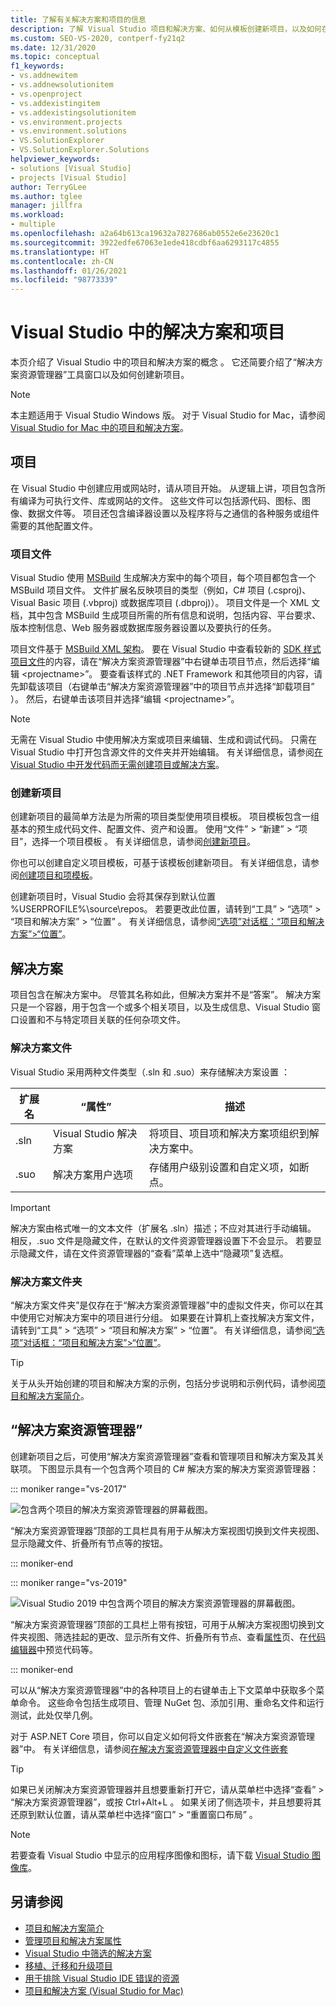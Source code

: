 ```yaml
---
title: 了解有关解决方案和项目的信息
description: 了解 Visual Studio 项目和解决方案、如何从模板创建新项目，以及如何在解决方案资源管理器中查看和管理项目。
ms.custom: SEO-VS-2020, contperf-fy21q2
ms.date: 12/31/2020
ms.topic: conceptual
f1_keywords:
- vs.addnewitem
- vs.addnewsolutionitem
- vs.openproject
- vs.addexistingitem
- vs.addexistingsolutionitem
- vs.environment.projects
- vs.environment.solutions
- VS.SolutionExplorer
- VS.SolutionExplorer.Solutions
helpviewer_keywords:
- solutions [Visual Studio]
- projects [Visual Studio]
author: TerryGLee
ms.author: tglee
manager: jillfra
ms.workload:
- multiple
ms.openlocfilehash: a2a64b613ca19632a7827686ab0552e6e23620c1
ms.sourcegitcommit: 3922edfe67063e1ede418cdbf6aa6293117c4855
ms.translationtype: HT
ms.contentlocale: zh-CN
ms.lasthandoff: 01/26/2021
ms.locfileid: "98773339"
---
```

# <a name="solutions-and-projects-in-visual-studio"></a>Visual Studio 中的解决方案和项目

本页介绍了 Visual Studio 中的项目和解决方案的概念 。 它还简要介绍了“解决方案资源管理器”工具窗口以及如何创建新项目。

> [!NOTE]
> 本主题适用于 Visual Studio  Windows 版。 对于 Visual Studio for Mac，请参阅 [Visual Studio for Mac 中的项目和解决方案](/visualstudio/mac/projects-and-solutions)。

## <a name="projects"></a>项目

在 Visual Studio 中创建应用或网站时，请从项目开始。 从逻辑上讲，项目包含所有编译为可执行文件、库或网站的文件。 这些文件可以包括源代码、图标、图像、数据文件等。 项目还包含编译器设置以及程序将与之通信的各种服务或组件需要的其他配置文件。

### <a name="project-file"></a>项目文件

Visual Studio 使用 [MSBuild](../msbuild/msbuild.md) 生成解决方案中的每个项目，每个项目都包含一个 MSBuild 项目文件。 文件扩展名反映项目的类型（例如，C# 项目 (.csproj)、Visual Basic 项目 (.vbproj) 或数据库项目 (.dbproj)）。 项目文件是一个 XML 文档，其中包含 MSBuild 生成项目所需的所有信息和说明，包括内容、平台要求、版本控制信息、Web 服务器或数据库服务器设置以及要执行的任务。

项目文件基于 [MSBuild XML 架构](../msbuild/msbuild-project-file-schema-reference.md)。 要在 Visual Studio 中查看较新的 [SDK 样式项目文件](../msbuild/how-to-use-project-sdk.md)的内容，请在“解决方案资源管理器”中右键单击项目节点，然后选择“编辑 \<projectname\>”。 要查看该样式的 .NET Framework 和其他项目的内容，请先卸载该项目（右键单击“解决方案资源管理器”中的项目节点并选择“卸载项目” ）。 然后，右键单击该项目并选择“编辑 \<projectname\>”。

> [!NOTE]
> 无需在 Visual Studio 中使用解决方案或项目来编辑、生成和调试代码。 只需在 Visual Studio 中打开包含源文件的文件夹并开始编辑。 有关详细信息，请参阅[在 Visual Studio 中开发代码而无需创建项目或解决方案](../ide/develop-code-in-visual-studio-without-projects-or-solutions.md)。

### <a name="create-new-projects"></a>创建新项目

创建新项目的最简单方法是为所需的项目类型使用项目模板。 项目模板包含一组基本的预生成代码文件、配置文件、资产和设置。 使用“文件” > “新建” > “项目”，选择一个项目模板  。 有关详细信息，请参阅[创建新项目](create-new-project.md)。

你也可以创建自定义项目模板，可基于该模板创建新项目。 有关详细信息，请参阅[创建项目和项模板](../ide/creating-project-and-item-templates.md)。

创建新项目时，Visual Studio 会将其保存到默认位置 %USERPROFILE%\source\repos。 若要更改此位置，请转到“工具” > “选项” > “项目和解决方案” > “位置”   。 有关详细信息，请参阅[“选项”对话框：“项目和解决方案”>“位置”](./reference/projects-solutions-locations-options.md)。

## <a name="solutions"></a>解决方案

项目包含在解决方案中。 尽管其名称如此，但解决方案并不是“答案”。 解决方案只是一个容器，用于包含一个或多个相关项目，以及生成信息、Visual Studio 窗口设置和不与特定项目关联的任何杂项文件。

### <a name="solution-file"></a>解决方案文件

Visual Studio 采用两种文件类型（.sln 和 .suo）来存储解决方案设置 ：

|扩展名|“属性”|描述|
|---------------|----------|-----------------|
|.sln|Visual Studio 解决方案|将项目、项目项和解决方案项组织到解决方案中。|
|.suo|解决方案用户选项|存储用户级别设置和自定义项，如断点。|

> [!IMPORTANT]
> 解决方案由格式唯一的文本文件（扩展名 .sln）描述；不应对其进行手动编辑。 相反，.suo 文件是隐藏文件，在默认的文件资源管理器设置下不会显示。 若要显示隐藏文件，请在文件资源管理器的“查看”菜单上选中“隐藏项”复选框。

### <a name="solution-folder"></a>解决方案文件夹

“解决方案文件夹”是仅存在于“解决方案资源管理器”中的虚拟文件夹，你可以在其中使用它对解决方案中的项目进行分组。 如果要在计算机上查找解决方案文件，请转到“工具” > “选项” > “项目和解决方案” > “位置”。 有关详细信息，请参阅[“选项”对话框：“项目和解决方案”>“位置”](./reference/projects-solutions-locations-options.md)。

> [!TIP]
> 关于从头开始创建的项目和解决方案的示例，包括分步说明和示例代码，请参阅[项目和解决方案简介](../get-started/tutorial-projects-solutions.md)。

## <a name="solution-explorer"></a>“解决方案资源管理器”

创建新项目之后，可使用“解决方案资源管理器”查看和管理项目和解决方案及其关联项。 下图显示具有一个包含两个项目的 C# 解决方案的解决方案资源管理器：

::: moniker range="vs-2017"

![包含两个项目的解决方案资源管理器的屏幕截图。](../ide/media/vs2015_solution_explorer.png)

“解决方案资源管理器”顶部的工具栏具有用于从解决方案视图切换到文件夹视图、显示隐藏文件、折叠所有节点等的按钮。

::: moniker-end

::: moniker range="vs-2019"

![Visual Studio 2019 中包含两个项目的解决方案资源管理器的屏幕截图。](../ide/media/solution-explorer.png)

“解决方案资源管理器”顶部的工具栏上带有按钮，可用于从解决方案视图切换到文件夹视图、筛选挂起的更改、显示所有文件、折叠所有节点、查看[属性](managing-project-and-solution-properties.md)页、在[代码编辑器](writing-code-in-the-code-and-text-editor.md)中预览代码等。

::: moniker-end

可以从“解决方案资源管理器”中的各种项目上的右键单击上下文菜单中获取多个菜单命令。 这些命令包括生成项目、管理 NuGet 包、添加引用、重命名文件和运行测试，此处仅举几例。

对于 ASP.NET Core 项目，你可以自定义如何将文件嵌套在“解决方案资源管理器”中。 有关详细信息，请参阅[在解决方案资源管理器中自定义文件嵌套](file-nesting-solution-explorer.md)

> [!TIP]
> 如果已关闭解决方案资源管理器并且想要重新打开它，请从菜单栏中选择“查看” > “解决方案资源管理器”，或按 Ctrl+Alt+L    。 如果关闭了侧选项卡，并且想要将其还原到默认位置，请从菜单栏中选择“窗口” > “重置窗口布局” 。

> [!NOTE]
> 若要查看 Visual Studio 中显示的应用程序图像和图标，请下载 [Visual Studio 图像库](https://www.microsoft.com/download/details.aspx?id=35825)。

## <a name="see-also"></a>另请参阅

- [项目和解决方案简介](../get-started/tutorial-projects-solutions.md)
- [管理项目和解决方案属性](managing-project-and-solution-properties.md)
- [Visual Studio 中筛选的解决方案](filtered-solutions.md)
- [移植、迁移和升级项目](../porting/port-migrate-and-upgrade-visual-studio-projects.md)
- [用于排除 Visual Studio IDE 错误的资源](./reference/resources-for-troubleshooting-integrated-development-environment-errors.md)
- [项目和解决方案 (Visual Studio for Mac)](/visualstudio/mac/projects-and-solutions)